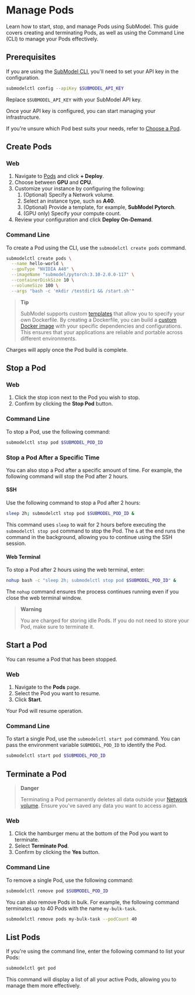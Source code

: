 # Manage Pods

Learn how to start, stop, and manage Pods using SubModel. This guide covers creating and terminating Pods, as well as using the Command Line (CLI) to manage your Pods effectively.

## Prerequisites

If you are using the [SubModel CLI](/submodelctl/install-submodelctl), you'll need to set your API key in the configuration.

```bash
submodelctl config --apiKey $SUBMODEL_API_KEY
```

Replace `$SUBMODEL_API_KEY` with your SubModel API key.

Once your API key is configured, you can start managing your infrastructure.

If you're unsure which Pod best suits your needs, refer to [Choose a Pod](/pods/choose-a-pod).

## Create Pods

### Web

1. Navigate to [Pods](https://www.submodel.io/console/pods) and click **+ Deploy**.
2. Choose between **GPU** and **CPU**.
3. Customize your instance by configuring the following:
   1. (Optional) Specify a Network volume.
   2. Select an instance type, such as **A40**.
   3. (Optional) Provide a template, for example, **SubModel Pytorch**.
   4. (GPU only) Specify your compute count.
4. Review your configuration and click **Deploy On-Demand**.

### Command Line

To create a Pod using the CLI, use the `submodelctl create pods` command.

```bash
submodelctl create pods \
  --name hello-world \
  --gpuType "NVIDIA A40" \
  --imageName "submodel/pytorch:3.10-2.0.0-117" \
  --containerDiskSize 10 \
  --volumeSize 100 \
  --args "bash -c 'mkdir /testdir1 && /start.sh'"
```

> **Tip**
>
> SubModel supports custom [templates](/pods/templates/overview) that allow you to specify your own Dockerfile. By creating a Dockerfile, you can build a [custom Docker image](/tutorials/introduction/containers/overview) with your specific dependencies and configurations. This ensures that your applications are reliable and portable across different environments.

Charges will apply once the Pod build is complete.

## Stop a Pod

### Web

1. Click the stop icon next to the Pod you wish to stop.
2. Confirm by clicking the **Stop Pod** button.

### Command Line

To stop a Pod, use the following command:

```bash
submodelctl stop pod $SUBMODEL_POD_ID
```

### Stop a Pod After a Specific Time

You can also stop a Pod after a specific amount of time. For example, the following command will stop the Pod after 2 hours.

#### SSH

Use the following command to stop a Pod after 2 hours:

```bash
sleep 2h; submodelctl stop pod $SUBMODEL_POD_ID &
```

This command uses `sleep` to wait for 2 hours before executing the `submodelctl stop pod` command to stop the Pod. The `&` at the end runs the command in the background, allowing you to continue using the SSH session.

#### Web Terminal

To stop a Pod after 2 hours using the web terminal, enter:

```bash
nohup bash -c "sleep 2h; submodelctl stop pod $SUBMODEL_POD_ID" &
```

The `nohup` command ensures the process continues running even if you close the web terminal window.

> **Warning**
>
> You are charged for storing idle Pods. If you do not need to store your Pod, make sure to terminate it.

## Start a Pod

You can resume a Pod that has been stopped.

### Web

1. Navigate to the **Pods** page.
2. Select the Pod you want to resume.
3. Click **Start**.

Your Pod will resume operation.

### Command Line

To start a single Pod, use the `submodelctl start pod` command. You can pass the environment variable `SUBMODEL_POD_ID` to identify the Pod.

```bash
submodelctl start pod $SUBMODEL_POD_ID
```

## Terminate a Pod

> **Danger**
>
> Terminating a Pod permanently deletes all data outside your [Network volume](/pods/storage/create-network-volumes). Ensure you've saved any data you want to access again.

### Web

1. Click the hamburger menu at the bottom of the Pod you want to terminate.
2. Select **Terminate Pod**.
3. Confirm by clicking the **Yes** button.

### Command Line

To remove a single Pod, use the following command:

```bash
submodelctl remove pod $SUBMODEL_POD_ID
```

You can also remove Pods in bulk. For example, the following command terminates up to 40 Pods with the name `my-bulk-task`.

```bash
submodelctl remove pods my-bulk-task --podCount 40
```

## List Pods

If you're using the command line, enter the following command to list your Pods:

```bash
submodelctl get pod
```

This command will display a list of all your active Pods, allowing you to manage them more effectively.